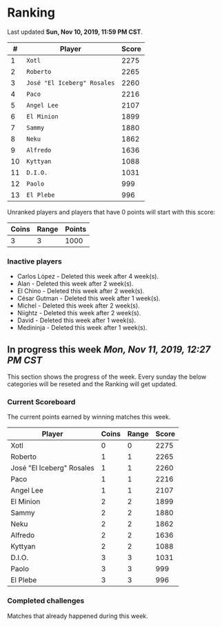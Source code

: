 # Ranking

Last updated **Sun, Nov 10, 2019, 11:59 PM CST**.

|#|Player|Score|
|-|------|-----|
|1|`Xotl`|2275|
|2|`Roberto`|2265|
|3|`José "El Iceberg" Rosales`|2260|
|4|`Paco`|2216|
|5|`Angel Lee`|2107|
|6|`El Minion`|1899|
|7|`Sammy`|1880|
|8|`Neku`|1862|
|9|`Alfredo`|1636|
|10|`Kyttyan`|1088|
|11|`D.I.O.`|1031|
|12|`Paolo`|999|
|13|`El Plebe`|996|

Unranked players and players that have 0 points will start with this score:

|Coins|Range|Points|
|-----|-----|------|
|3|3|1000|

### Inactive players
* Carlos López - Deleted this week after 4 week(s).
* Alan - Deleted this week after 2 week(s).
* El Chino - Deleted this week after 2 week(s).
* César Gutman - Deleted this week after 1 week(s).
* Michel - Deleted this week after 2 week(s).
* Niightz - Deleted this week after 2 week(s).
* David - Deleted this week after 1 week(s).
* Medininja - Deleted this week after 1 week(s).

## In progress this week *Mon, Nov 11, 2019, 12:27 PM CST*
This section shows the progress of the week. Every sunday the below categories will be reseted and the Ranking will get updated.

### Current Scoreboard
The current points earned by winning matches this week.

|Player|Coins|Range|Score|
|------|-----|-----|-----|
|Xotl|0|0|2275|
|Roberto|1|1|2265|
|José "El Iceberg" Rosales|1|1|2260|
|Paco|1|1|2216|
|Angel Lee|1|1|2107|
|El Minion|2|2|1899|
|Sammy|2|2|1880|
|Neku|2|2|1862|
|Alfredo|2|2|1636|
|Kyttyan|2|2|1088|
|D.I.O.|3|3|1031|
|Paolo|3|3|999|
|El Plebe|3|3|996|

### Completed challenges
Matches that already happened during this week.


